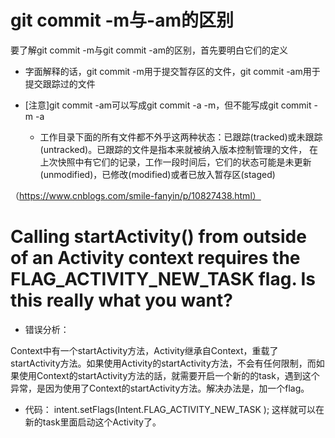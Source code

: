 # git commit -m与-am的区别
要了解git commit -m与git commit -am的区别，首先要明白它们的定义
- 字面解释的话，git commit -m用于提交暂存区的文件，git commit -am用于提交跟踪过的文件

- [注意]git commit -am可以写成git commit -a -m，但不能写成git commit -m -a
  
  -  工作目录下面的所有文件都不外乎这两种状态：已跟踪(tracked)或未跟踪(untracked)。已跟踪的文件是指本来就被纳入版本控制管理的文件，
在上次快照中有它们的记录，工作一段时间后，它们的状态可能是未更新(unmodified)，已修改(modified)或者已放入暂存区(staged)

（https://www.cnblogs.com/smile-fanyin/p/10827438.html）

# Calling startActivity() from outside of an Activity  context requires the FLAG_ACTIVITY_NEW_TASK flag. Is this really what you want?

- 错误分析：

Context中有一个startActivity方法，Activity继承自Context，重载了startActivity方法。如果使用Activity的startActivity方法，不会有任何限制，而如果使用Context的startActivity方法的話，就需要开启一个新的的task，遇到这个异常，是因为使用了Context的startActivity方法。解决办法是，加一个flag。
- 代码：
intent.setFlags(Intent.FLAG_ACTIVITY_NEW_TASK );
这样就可以在新的task里面启动这个Activity了。

